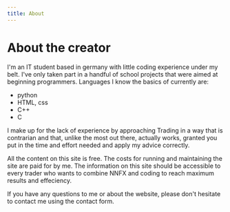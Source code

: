```yaml
---
title: About
---
```

# About the creator 

I'm an IT student based in germany with little coding experience under my belt. I've only taken part in a handful of school projects that were aimed at beginning programmers. Languages I know the basics of currently are:
 - python 
 - HTML, css
 - C++
 - C

I make up for the lack of experience by approaching Trading in a way that is contrarian and that, unlike the most out there, actually works, granted you put in the time and effort needed and apply my advice correctly. 

All the content on this site is free. The costs for running and maintaining the site are paid for by me. The information on this site should be accessible to every trader who wants to combine NNFX and coding to reach maximum results and effeciency.

If you have any questions to me or about the website, please don't hesitate to contact me using the contact form.
